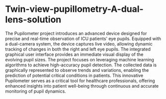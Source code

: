 # Twin-view-pupillometry-A-dual-lens-solution
The Pupilometer project introduces an advanced device designed for precise and real-time observation of ICU patients' eye pupils. Equipped with a dual-camera system, the device captures live video, allowing dynamic tracking of changes in both the right and left eye pupils. The integrated graphical user interface provides an immediate visual display of the evolving pupil sizes. The project focuses on leveraging machine learning algorithms to achieve high-accuracy pupil detection. The collected data is graphically represented to observe trends and variations, enabling the prediction of potential critical conditions in patients. This innovative Pupilometer serves as a critical tool for healthcare professionals, offering enhanced insights into patient well-being through continuous and accurate monitoring of pupil dynamics.

